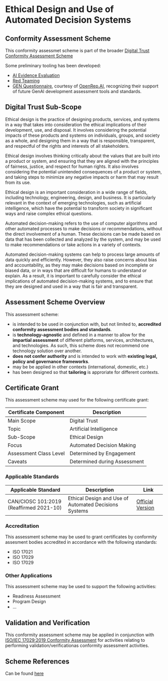 # Ethical Design and Use of Automated Decision Systems

## Conformity Assessment Scheme

This conformity assessmet scheme is part of the broader [Digital Trust Conformity Assessment Scheme](https://github.com/dgc-cgn/CAS-Digital-Trust#digital-trust-conformity-assessment-scheme)

Some preliminary tooling has been developed:

* [AI Evidence Evaluation](./scheme/ai-evidence-evaluation.md)
* [Red Teaming](./scheme/red-teaming.md)
* [GEN Questionnaire](./docs/GenAI-Questionnaire.pdf), courtesy of [OpenRep.AI](https://www.openrep.ai/), recognizing their support of future GenAI development assessment tools and standards.

## Digital Trust Sub-Scope

Ethical design is the practice of designing products, services, and systems in a way that takes into consideration the ethical implications of their development, use, and disposal. It involves considering the potential impacts of these products and systems on individuals, groups, and society as a whole, and designing them in a way that is responsible, transparent, and respectful of the rights and interests of all stakeholders.

Ethical design involves thinking critically about the values that are built into a product or system, and ensuring that they are aligned with the principles of fairness, justice, and respect for human rights. It also involves considering the potential unintended consequences of a product or system, and taking steps to minimize any negative impacts or harm that may result from its use.

Ethical design is an important consideration in a wide range of fields, including technology, engineering, design, and business. It is particularly relevant in the context of emerging technologies, such as artificial intelligence, which have the potential to transform society in significant ways and raise complex ethical questions.

Automated decision-making refers to the use of computer algorithms and other automated processes to make decisions or recommendations, without the direct involvement of a human. These decisions can be made based on data that has been collected and analyzed by the system, and may be used to make recommendations or take actions in a variety of contexts.

Automated decision-making systems can help to process large amounts of data quickly and efficiently. However, they also raise concerns about bias and accountability, as they may make decisions based on incomplete or biased data, or in ways that are difficult for humans to understand or explain. As a result, it is important to carefully consider the ethical implications of automated decision-making systems, and to ensure that they are designed and used in a way that is fair and transparent.

## Assessment Scheme Overview

This assessment scheme:

* is intended to be used in conjunction with, but not limited to, **accredited conformity assessment bodies and standards**.
* is **technology-agnostic** and defined in a manner to allow for the **impartial assessment** of different platforms, services, architectures, and technologies. As such, this scheme does not recommend one technology solution over another.  
* **does not confer authority** and is intended to work with **existing legal, policy and governance frameworks**.
* may be be applied in other contexts (international, domestic, etc.)
* has been designed so that **tailoring** is approriate for different contexts.

## Certificate Grant

This assessment scheme may used for the following certificate grant:

|Certificate Component|Description|
|---|---|
|Main Scope|Digital Trust|
|Topic|Artificial Intelligence|
|Sub-Scope|Ethical Design|
|Focus|Automated Decision Making|
|Assessment Class Level|Determined by Engagement|
|Caveats|Determined during Assessment|

### Applicable Standards

|Applicable Standard|Description|Link|
|---|---|---|
|CAN/CIOSC 101:2019 (Reaffirmed 2021-10)|Ethical Design and Use of Automated Decisions Systems|[Official Version](https://dgc-cgn.org/standards/find-a-standard/standards-in-automated-decision-systems-ai/cisoc101/)|

### Accreditation

This assessment scheme may be used to grant certificates by conformity assesment bodies accredited in accordance with the following standards:

* ISO 17021
* ISO 17029
* ISO 17029





### Other Applications

This assessment scheme may be used to support the following activities:

* Readiness Assessment
* Program Design
* ...

## Validation and Verification

This conformity assessment scheme may be applied in conjunction with [ISO/IEC 17029:2019 Conformity Assessment](https://www.iso.org/standard/29352.html) for activities relating to performing validation/verificationas conformity assessment activities.

## Scheme References

Can be found [here](./scheme/references.md)